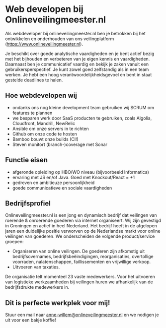 # Web developen bij Onlineveilingmeester.nl

Als webdeveloper bij onlineveilingmeester.nl ben je betrokken bij het ontwikkelen en onderhouden van ons veilingplatform (https://www.onlineveilingmeester.nl).

Je beschikt over goede analytische vaardigheden en je bent actief bezig met het bijhouden en verbeteren van je eigen kennis en vaardigheden. Daarnaast ben je communicatief vaardig en bekijk je zaken vanuit een gebruikersperspectief. Je kunt zowel goed zelfstandig als in een team werken. Je hebt een hoog verantwoordelijkheidsgevoel en bent in staat gestelde deadlines te halen.

## Hoe webdevelopen wij
- ondanks ons nog kleine development team gebruiken wij SCRUM om features te plannen
- we besparen werk door SaaS producten te gebruiken, zoals Algolia, Cloudfront, Mandrill, NewRelic
- Ansible om onze servers in te richten
- Github om onze code te hosten
- Bamboo bouwt onze builds (CI!)
- Steven monitort (branch-)coverage met Sonar

## Functie eisen
- afgeronde opleiding op HBO/WO niveau (bijvoorbeeld Informatica)
- ervaring met JS en/of Java. Goed met Knockout/React = +1
- gedreven en ambitieuze persoonlijkheid
- goede communicatieve en sociale vaardigheden

## Bedrijfsprofiel

Onlineveilingmeester.nl is een jong en dynamisch bedrijf dat veilingen van roerende & onroerende goederen via internet organiseert. Wij zijn gevestigd in Groningen en actief in heel Nederland. Het bedrijf heeft in de afgelopen jaren een duidelijke positie verworven op de Nederlandse markt voor online veilingen van goederen.
We onderscheiden de volgende product/service groepen:
- Organiseren van online veilingen. De goederen zijn afkomstig uit bedrijfsovernames, bedrijfsbeëindigingen, reorganisaties, overtollige voorraden, nalatenschappen, faillissementen en vrijwillige verkoop.
- Uitvoeren van taxaties.

De organisatie telt momenteel 23 vaste medewerkers. Voor het uitvoeren van logistieke werkzaamheden bij veilingen huren we afhankelijk van de bedrijfsdrukte medewerkers in.

## Dit is perfecte werkplek voor mij!

Stuur een mail naar anne-willem@onlineveilingmeester.nl en we nodigen je uit voor een bakje koffie!
